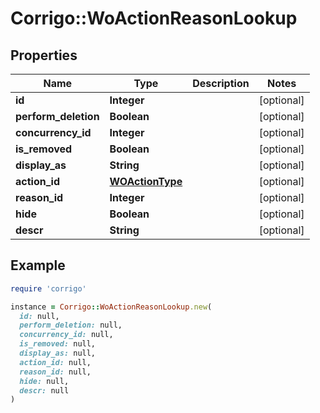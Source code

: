 # Corrigo::WoActionReasonLookup

## Properties

| Name | Type | Description | Notes |
| ---- | ---- | ----------- | ----- |
| **id** | **Integer** |  | [optional] |
| **perform_deletion** | **Boolean** |  | [optional] |
| **concurrency_id** | **Integer** |  | [optional] |
| **is_removed** | **Boolean** |  | [optional] |
| **display_as** | **String** |  | [optional] |
| **action_id** | [**WOActionType**](WOActionType.md) |  | [optional] |
| **reason_id** | **Integer** |  | [optional] |
| **hide** | **Boolean** |  | [optional] |
| **descr** | **String** |  | [optional] |

## Example

```ruby
require 'corrigo'

instance = Corrigo::WoActionReasonLookup.new(
  id: null,
  perform_deletion: null,
  concurrency_id: null,
  is_removed: null,
  display_as: null,
  action_id: null,
  reason_id: null,
  hide: null,
  descr: null
)
```

